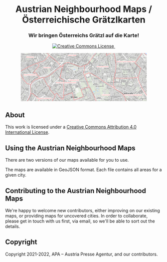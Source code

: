 <h1 align="center">
  Austrian Neighbourhood Maps / Österreichische Grätzlkarten
</h1>

<h3 align="center">
  Wir bringen Österreichs Grätzl auf die Karte!
</h3>

<p align="center">
  <a rel="license" href="http://creativecommons.org/licenses/by/4.0/">
    <img alt="Creative Commons License" style="border-width:0" src="https://img.shields.io/badge/licence-CC--by-green.svg" />
  </a>

  <a href="https://github.com/apa-newsroom/austrian-neighbourhood-maps/">
    <img src="https://img.shields.io/badge/cities-1-green.svg" alt="" role="none" />
  </a>
</p>

<p align="center">
  <a href="https://github.com/apa-newsroom/austrian-neighbourhood-maps/">
    <img src="/.github/hero-map.png" alt="" role="none" style="max-width: 80%" />
  </a>
</p>

## About

This work is licensed under a <a rel="license" href="http://creativecommons.org/licenses/by/4.0/">Creative Commons Attribution 4.0 International License</a>.

## Using the Austrian Neighbourhood Maps

There are two versions of our maps available for you to use.

The maps are available in GeoJSON format.
Each file contains all areas for a given city.

## Contributing to the Austrian Neighbourhood Maps

We're happy to welcome new contributors, either improving on our existing maps, or providing maps for uncovered cities.
In order to collaborate, please get in touch with us first, via email, so we'll be able to sort out the details.

## Copyright

Copyright 2021-2022, APA – Austria Presse Agentur, and our contributors.
